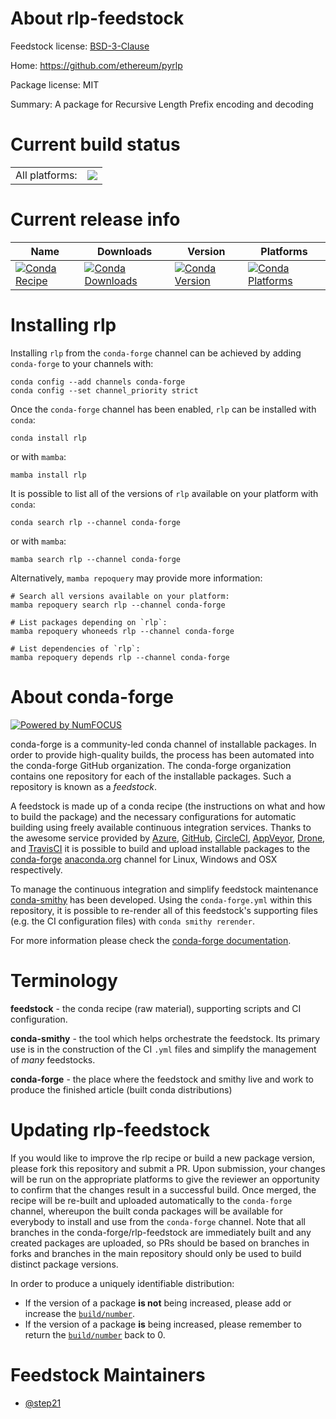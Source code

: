 About rlp-feedstock
===================

Feedstock license: [BSD-3-Clause](https://github.com/conda-forge/rlp-feedstock/blob/main/LICENSE.txt)

Home: https://github.com/ethereum/pyrlp

Package license: MIT

Summary: A package for Recursive Length Prefix encoding and decoding

Current build status
====================


<table><tr><td>All platforms:</td>
    <td>
      <a href="https://dev.azure.com/conda-forge/feedstock-builds/_build/latest?definitionId=10560&branchName=main">
        <img src="https://dev.azure.com/conda-forge/feedstock-builds/_apis/build/status/rlp-feedstock?branchName=main">
      </a>
    </td>
  </tr>
</table>

Current release info
====================

| Name | Downloads | Version | Platforms |
| --- | --- | --- | --- |
| [![Conda Recipe](https://img.shields.io/badge/recipe-rlp-green.svg)](https://anaconda.org/conda-forge/rlp) | [![Conda Downloads](https://img.shields.io/conda/dn/conda-forge/rlp.svg)](https://anaconda.org/conda-forge/rlp) | [![Conda Version](https://img.shields.io/conda/vn/conda-forge/rlp.svg)](https://anaconda.org/conda-forge/rlp) | [![Conda Platforms](https://img.shields.io/conda/pn/conda-forge/rlp.svg)](https://anaconda.org/conda-forge/rlp) |

Installing rlp
==============

Installing `rlp` from the `conda-forge` channel can be achieved by adding `conda-forge` to your channels with:

```
conda config --add channels conda-forge
conda config --set channel_priority strict
```

Once the `conda-forge` channel has been enabled, `rlp` can be installed with `conda`:

```
conda install rlp
```

or with `mamba`:

```
mamba install rlp
```

It is possible to list all of the versions of `rlp` available on your platform with `conda`:

```
conda search rlp --channel conda-forge
```

or with `mamba`:

```
mamba search rlp --channel conda-forge
```

Alternatively, `mamba repoquery` may provide more information:

```
# Search all versions available on your platform:
mamba repoquery search rlp --channel conda-forge

# List packages depending on `rlp`:
mamba repoquery whoneeds rlp --channel conda-forge

# List dependencies of `rlp`:
mamba repoquery depends rlp --channel conda-forge
```


About conda-forge
=================

[![Powered by
NumFOCUS](https://img.shields.io/badge/powered%20by-NumFOCUS-orange.svg?style=flat&colorA=E1523D&colorB=007D8A)](https://numfocus.org)

conda-forge is a community-led conda channel of installable packages.
In order to provide high-quality builds, the process has been automated into the
conda-forge GitHub organization. The conda-forge organization contains one repository
for each of the installable packages. Such a repository is known as a *feedstock*.

A feedstock is made up of a conda recipe (the instructions on what and how to build
the package) and the necessary configurations for automatic building using freely
available continuous integration services. Thanks to the awesome service provided by
[Azure](https://azure.microsoft.com/en-us/services/devops/), [GitHub](https://github.com/),
[CircleCI](https://circleci.com/), [AppVeyor](https://www.appveyor.com/),
[Drone](https://cloud.drone.io/welcome), and [TravisCI](https://travis-ci.com/)
it is possible to build and upload installable packages to the
[conda-forge](https://anaconda.org/conda-forge) [anaconda.org](https://anaconda.org/)
channel for Linux, Windows and OSX respectively.

To manage the continuous integration and simplify feedstock maintenance
[conda-smithy](https://github.com/conda-forge/conda-smithy) has been developed.
Using the ``conda-forge.yml`` within this repository, it is possible to re-render all of
this feedstock's supporting files (e.g. the CI configuration files) with ``conda smithy rerender``.

For more information please check the [conda-forge documentation](https://conda-forge.org/docs/).

Terminology
===========

**feedstock** - the conda recipe (raw material), supporting scripts and CI configuration.

**conda-smithy** - the tool which helps orchestrate the feedstock.
                   Its primary use is in the construction of the CI ``.yml`` files
                   and simplify the management of *many* feedstocks.

**conda-forge** - the place where the feedstock and smithy live and work to
                  produce the finished article (built conda distributions)


Updating rlp-feedstock
======================

If you would like to improve the rlp recipe or build a new
package version, please fork this repository and submit a PR. Upon submission,
your changes will be run on the appropriate platforms to give the reviewer an
opportunity to confirm that the changes result in a successful build. Once
merged, the recipe will be re-built and uploaded automatically to the
`conda-forge` channel, whereupon the built conda packages will be available for
everybody to install and use from the `conda-forge` channel.
Note that all branches in the conda-forge/rlp-feedstock are
immediately built and any created packages are uploaded, so PRs should be based
on branches in forks and branches in the main repository should only be used to
build distinct package versions.

In order to produce a uniquely identifiable distribution:
 * If the version of a package **is not** being increased, please add or increase
   the [``build/number``](https://docs.conda.io/projects/conda-build/en/latest/resources/define-metadata.html#build-number-and-string).
 * If the version of a package **is** being increased, please remember to return
   the [``build/number``](https://docs.conda.io/projects/conda-build/en/latest/resources/define-metadata.html#build-number-and-string)
   back to 0.

Feedstock Maintainers
=====================

* [@step21](https://github.com/step21/)


